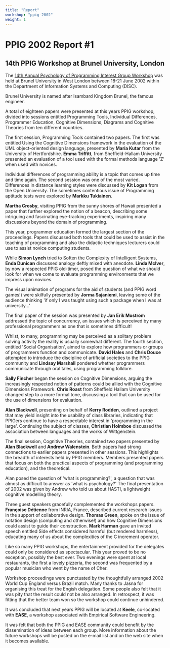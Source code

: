 ```yaml
---
title: "Report"
workshop: "ppig-2002"
weight: 1
---
```


PPIG 2002 Report #1
===================




14th PPIG Workshop at Brunel University, London
-----------------------------------------------

The [14th Annual Psychology of Programming Interest Group Workshop](/node/108) was held at Brunel University in West London between 18-21 June 2002 within the Department of Information Systems and Computing (DISC).

Brunel University is named after Isambard Kingdom Brunel, the famous engineer.

A total of eighteen papers were presented at this years PPIG workshop, divided into sessions entitled Programming Tools, Individual Differences, Programmer Education, Cognitive Dimensions, Diagrams and Cognitive Theories from ten different countries.

The first session, Programming Tools contained two papers. The first was entitled Using the Cognitive Dimensions framework in the evaluation of the UML object-oriented design language, presented by **Maria Kutar** from the University of Hertfordshire. **Emma Triffitt**, from Sheffield-Hallam University presented an evaluation of a tool used with the formal methods language 'Z' when used with novices.

Individual differences of programming ability is a topic that comes up time and time again. The second session was one of the most varied. Differences in distance learning styles were discussed by **Kit Logan** from the Open University. The sometimes contentious issue of Programming aptitude tests were explored by **Markku Tukiainen**.

**Martha Crosby**, visiting PPIG from the sunny shores of Hawaii presented a paper that further explored the notion of a beacon, describing some intriguing and fascinating eye-tracking experiments, inspiring many discussions beyond the domain of programming.

This year, programmer education formed the largest section of the proceedings. Papers discussed both tools that could be used to assist in the teaching of programming and also the didactic techniques lecturers could use to assist novice computing students.

While **Simon Lynch** tried to Soften the Complexity of Intelligent Systems, **Enda Dunican** discussed analogy deftly mixed with anecdote. **Linda McIver**, by now a respected PPIG old-timer, posed the question of what we should look for when we come to evaluate programming environments that we impress upon novices.

The visual animation of programs for the aid of students (and PPIG word games!) were skilfully presented by **Jorma Sajaniemi**, leaving some of the audience thinking 'if only I was taught using such a package when I was at university...'

The final paper of the session was presented by **Jan Erik Mostrom** addressed the topic of concurrency, an issues which is perceived by many professional programmers as one that is sometimes difficult!

Whilst, to many, programming may be perceived as a solitary problem solving activity the reality is usually somewhat different. The fourth section, entitled 'Social Organisation', aimed to explore how programmers or groups of programmers function and communicate. **David Hales** and **Chris Douce** attempted to introduce the discipline of artificial societies to the PPIG community and **Lindsay Marshall** pondered whether programmers communicate through oral tales, using programming folklore.

**Sally Fincher** began the session on Cognitive Dimensions, arguing the increasingly respected notion of patterns could be allied with the Cognitive Dimensions Framework. **Chris Roast** from Sheffield Hallam University changed step to a more formal tone, discussing a tool that can be used for the use of dimensions for evaluation.

**Alan Blackwell**, presenting on behalf of **Kerry Rodden**, outlined a project that may yield insight into the usability of class libraries, indicating that PPIGers continue to have a respectable interest in 'programming in the large'. Continuing the subject of classes, **Christian Holmboe** discussed the association between languages and the works of Wittgenstein.

The final session, Cognitive Theories, contained two papers presented by **Alan Blackwell** and **Andrew Walenstein**. Both papers had strong connections to earlier papers presented in other sessions. This highlights the breadth of interests held by PPIG members. Members presented papers that focus on both the practical aspects of programming (and programming education), and the theoretical.

Alan posed the question of 'what is programming?', a question that was almost as difficult to answer as 'what is psychology?' The final presentation of 2002 was given by Andrew who told us about HASTI, a lightweight cognitive modelling theory.

Three guest speakers gracefully complemented the workshops papers. **Françoise Détienne** from INRIA, France, described current research issues in the support of collaborative design. **Thomas Green**, spoke on the issue of notation design (computing and otherwise!) and how Cognitive Dimensions could assist to guide their construction. **Mark Harman** gave an invited speech entitled Side effects considered harmful (but rendered harmless), educating many of us about the complexities of the C increment operator.

Like so many PPIG workshops, the entertainment provided for the delegates could only be considered as spectacular. This year proved to be no exception, possibly the best ever. Two evenings were spent at local restaurants, the first a lovely pizzeria, the second was frequented by a popular musician who went by the name of Cher.

Workshop proceedings were punctuated by the thoughtfully arranged 2002 World Cup England versus Brazil match. Many thanks to Jasna for organising this treat for the Engish delegation. Some people also felt that it was pity that the result could not be also arranged. In retrospect, it was fitting that the better team won so the workshop could continue unhindered.

It was concluded that next years PPIG will be located at **Keele**, co-located with **EASE**, a workshop associated with Empirical Software Engineering.

It was felt that both the PPIG and EASE community could benefit by the dissemination of ideas between each group. More information about the future workshops will be posted on the e-mail list and on the web site when it becomes available.
